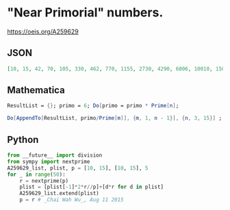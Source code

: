 # "Near Primorial" numbers\.
https://oeis.org/A259629
## JSON
```JSON
[10, 15, 42, 70, 105, 330, 462, 770, 1155, 2730, 4290, 6006, 10010, 15015, 39270, 46410, 72930, 102102, 170170, 255255, 570570, 746130, 881790, 1385670, 1939938, 3233230, 4849845, 11741730, 13123110, 17160990, 20281170, 31870410, 44618574, 74364290, 111546435, 281291010]
```
## Mathematica
```Mathematica
ResultList = {}; primo = 6; Do[primo = primo * Prime[n];
```
```Mathematica
Do[AppendTo[ResultList, primo/Prime[m]], {m, 1, n - 1}], {n, 3, 15}] ; Sort[ResultList]
```
## Python
```Python
from __future__ import division
from sympy import nextprime
A259629_list, plist, p = [10, 15], [10, 15], 5
for _ in range(50):
    r = nextprime(p)
    plist = [plist[-1]*2*r//p]+[d*r for d in plist]
    A259629_list.extend(plist)
    p = r # _Chai Wah Wu_, Aug 11 2015
```
